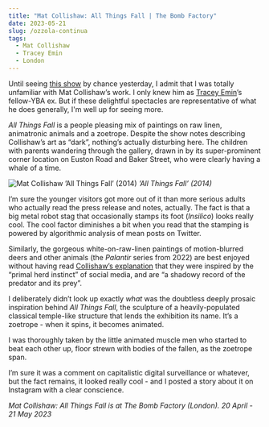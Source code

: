 ```yaml
---
title: "Mat Collishaw: All Things Fall | The Bomb Factory"
date: 2023-05-21
slug: /ozzola-continua
tags:
  - Mat Collishaw
  - Tracey Emin
  - London
---
```


Until seeing [this show](https://www.bombfactory.org.uk/post/all-things-fall-by-mat-collishaw-the-bomb-factory-marylebone) by chance yesterday, I admit that I was totally unfamiliar with Mat Collishaw’s work. I only knew him as [Tracey Emin](/tags/tracey-emin)’s fellow-YBA ex. But if these delightful spectacles are representative of what he does generally, I'm well up for seeing more.

*All Things Fall* is a people pleasing mix of paintings on raw linen, animatronic animals and a zoetrope. Despite the show notes describing Collishaw’s art as “dark”, nothing’s actually disturbing here. The children with parents wandering through the gallery, drawn in by its super-prominent corner location on Euston Road and Baker Street, who were clearly having a whale of a time.

![Mat Collishaw ’All Things Fall’ (2014)](/collishaw-bomb-1.jpeg)
*’All Things Fall’ (2014)*

I’m sure the younger visitors got more out of it than more serious adults who actually read the press release and notes, actually. The fact is that a big metal robot stag that occasionally stamps its foot (*Insilico*) looks really cool. The cool factor diminishes a bit when you read that the stamping is powered by algorithmic analysis of mean posts on Twitter. 

Similarly, the gorgeous white-on-raw-linen paintings of motion-blurred deers and other animals (the *Palantir* series from 2022) are best enjoyed without having read [Collishaw’s explanation](https://worldart.news/2023/03/23/the-bomb-factory-art-foundation-presents-mat-collishaws-latest-series-of-works-including-sentiment-analysis-animatronic-sculptures-optical-illusions-and-paintings/) that they were inspired by the “primal herd instinct” of social media, and are “a shadowy record of the predator and its prey”.

I deliberately didn’t look up exactly *what* was the doubtless deeply prosaic inspiration behind *All Things Fall*, the sculpture of a heavily-populated classical temple-like structure that lends the exhibition its name. It’s a zoetrope - when it spins, it becomes animated. 

I was thoroughly taken by the little animated muscle men who started to beat each other up, floor strewn with bodies of the fallen, as the zoetrope span. 

I’m sure it was a comment on capitalistic digital surveillance or whatever, but the fact remains, it looked really cool - and I posted a story about it on Instagram with a clear conscience.

*Mat Collishaw: All Things Fall is at The Bomb Factory (London). 20 April - 21 May 2023*
